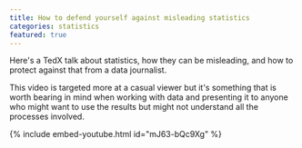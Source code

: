 ```yaml
---
title: How to defend yourself against misleading statistics
categories: statistics
featured: true
---
```


Here's a TedX talk about statistics, how they can be misleading, and how to protect against that from a data journalist.

<!-- - -->

This video is targeted more at a casual viewer but it's something that is worth bearing in mind when working with data and presenting it to anyone who might want to use the results but might not understand all the processes involved.

{% include embed-youtube.html id="mJ63-bQc9Xg" %}